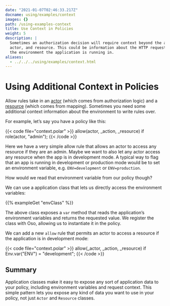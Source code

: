 ```yaml
---
date: "2021-01-07T02:46:33.217Z"
docname: using/examples/context
images: {}
path: /using-examples-context
title: Use Context in Policies
weight: 5
description: |
  Sometimes an authorization decision will require context beyond the action,
  actor, and resource. This could be information about the HTTP request, or
  the environment the application is running in.
aliases:
  - ../../../using/examples/context.html
---
```


# Using Additional Context in Policies

Allow rules take in an [actor](glossary#actors) (which comes from authorization
logic) and a [resource](glossary#resources) (which comes from mapping).
Sometimes you need some additional context information about the environment to
write rules over.

For example, let’s say you have a policy like this:

{{< code file="context.polar" >}}
allow(actor, _action, _resource) if role(actor, "admin");
{{< /code >}}

Here we have a very simple allow rule that allows an actor to access any
resource if they are an admin. Maybe we want to also let any actor access any
resource when the app is in development mode. A typical way to flag that an
app is running in development or production mode would be to set an environment
variable, e.g. `ENV=development` or `ENV=production`.

How would we read that environment variable from our policy though?

We can use a application class that lets us directly access the environment
variables:

{{% exampleGet "envClass" %}}

The above class exposes a `var` method that reads the application’s environment
variables and returns the requested value. We register the class with Oso,
allowing us to instantiate it in the policy.

We can add a new `allow` rule that permits an actor to access a resource if the
application is in development mode:

{{< code file="context.polar" >}}
allow(_actor, _action, _resource) if Env.var("ENV") = "development";
{{< /code >}}

## Summary

Application classes make it easy to expose any sort of application data to your
policy, including environment variables and request context. This simple
pattern lets you expose any kind of data you want to use in your policy, not
just `Actor` and `Resource` classes.
